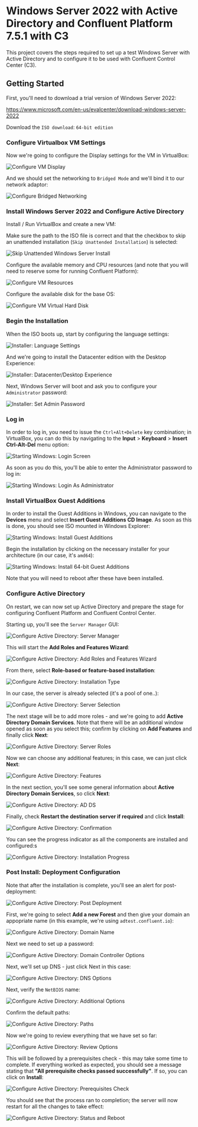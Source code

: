 # Windows Server 2022 with Active Directory and Confluent Platform 7.5.1 with C3

This project covers the steps required to set up a test Windows Server with Active Directory and to configure it to be used with Confluent Control Center (C3).

## Getting Started

First, you'll need to download a trial version of Windows Server 2022:

<https://www.microsoft.com/en-us/evalcenter/download-windows-server-2022>

Download the `ISO download`: `64-bit edition`

### Configure Virtualbox VM Settings

Now we're going to configure the Display settings for the VM in VirtualBox:

![Configure VM Display](img/vm-display-settings.png)

And we should set the networking to `Bridged Mode` and we'll bind it to our network adaptor:

![Configure Bridged Networking](img/bridged-networking.png)

### Install Windows Server 2022 and Configure Active Directory

Install / Run VirtualBox and create a new VM:

Make sure the path to the ISO file is correct and that the checkbox to skip an unattended installation (`Skip Unattended Installation`) is selected:

![Skip Unattended Windows Server Install](img/configure-virtualbox-unattended.png)

Configure the available memory and CPU resources (and note that you will need to reserve some for running Confluent Platform):

![Configure VM Resources](img/virtualbox-settings.png)

Configure the available disk for the base OS:

![Configure VM Virtual Hard Disk](img/create-vhd.png)

### Begin the Installation

When the ISO boots up, start by configuring the language settings:

![Installer: Language Settings](img/language-settings.png)

And we're going to install the Datacenter edition with the Desktop Experience:

![Installer: Datacenter/Desktop Experience](img/datacenter-desktop.png)

Next, Windows Server will boot and ask you to configure your `Administrator` password:

![Installer: Set Admin Password](img/set-admin-pass.png)

### Log in

In order to log in, you need to issue the `Ctrl+Alt+Delete` key combination; in VirtualBox, you can do this by navigating to the **Input** > **Keyboard** > **Insert Ctrl-Alt-Del** menu option:

![Starting Windows: Login Screen](img/login-screen.png)

As soon as you do this, you'll be able to enter the Administrator password to log in:

![Starting Windows: Login As Administrator](img/adm-password.png)

### Install VirtualBox Guest Additions

In order to install the Guest Additions in Windows, you can navigate to the **Devices** menu and select **Insert Guest Additions CD Image**.  As soon as this is done, you should see ISO mounted in Windows Explorer:

![Starting Windows: Install Guest Additions](img/guest-additions.png)

Begin the installation by clicking on the necessary installer for your architecture (in our case, it's `amd64`):

![Starting Windows: Install 64-bit Guest Additions](img/vm-additions-install.png)

Note that you will need to reboot after these have been installed.

### Configure Active Directory

On restart, we can now set up Active Directory and prepare the stage for configuring Confluent Platform and Confluent Control Center.

Starting up, you'll see the `Server Manager` GUI:

![Configure Active Directory: Server Manager](img/add-roles-and-features.png)

This will start the **Add Roles and Features Wizard**:

![Configure Active Directory: Add Roles and Features Wizard](img/add-roles-wizard-1.png)

From there, select **Role-based or feature-based installation**:

![Configure Active Directory: Installation Type](img/add-roles-wizard-2.png)

In our case, the server is already selected (it's a pool of one..):

![Configure Active Directory: Server Selection](img/add-roles-wizard-3.png)

The next stage will be to add more roles - and we're going to add **Active Directory Domain Services**.  Note that there will be an additional window opened as soon as you select this; confirm by clicking on **Add Features** and finally click **Next**:

![Configure Active Directory: Server Roles](img/add-roles-wizard-4.png)

Now we can choose any additional features; in this case, we can just click **Next**:

![Configure Active Directory: Features](img/add-roles-wizard-5.png)

In the next section, you'll see some general information about **Active Directory Domain Services**, so click **Next**:

![Configure Active Directory: AD DS](img/add-roles-wizard-6.png)

Finally, check **Restart the destination server if required** and click **Install**:

![Configure Active Directory: Confirmation](img/add-roles-wizard-7.png)

You can see the progress indicator as all the components are installed and configured:s

![Configure Active Directory: Installation Progress](img/add-roles-wizard-8.png)

### Post Install: Deployment Configuration

Note that after the installation is complete, you'll see an alert for post-deployment:

![Configure Active Directory: Post Deployment](img/post-deployment.png)

First, we're going to select **Add a new Forest** and then give your domain an appopriate name (in this example, we're using `adtest.confluent.io`):

![Configure Active Directory: Domain Name](img/post-install-deployment-1b.png)

Next we need to set up a password:

![Configure Active Directory: Domain Controller Options](img/post-install-deployment-2.png)

Next, we'll set up DNS - just click Next in this case:

![Configure Active Directory: DNS Options](img/post-install-deployment-3.png)

Next, verify the `NetBIOS` name:

![Configure Active Directory: Additional Options](img/post-install-deployment-4.png)

Confirm the default paths:

![Configure Active Directory: Paths](img/post-install-deployment-5.png)

Now we're going to review everything that we have set so far:

![Configure Active Directory: Review Options](img/post-install-deployment-6.png)

This will be followed by a prerequisites check - this may take some time to complete.  If everything worked as expected, you should see a message stating that **"All prerequisite checks passed successfully"**.  If so, you can click on **Install**:

![Configure Active Directory: Prerequisites Check](img/post-install-deployment-7.png)

You should see that the process ran to completion; the server will now restart for all the changes to take effect:

![Configure Active Directory: Status and Reboot](img/post-install-deployment-8.png)

